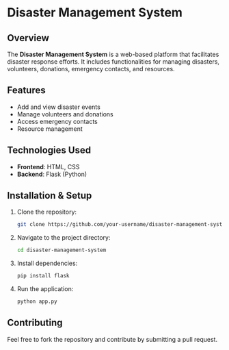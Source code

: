 # Disaster Management System

## Overview
The **Disaster Management System** is a web-based platform that facilitates disaster response efforts. It includes functionalities for managing disasters, volunteers, donations, emergency contacts, and resources.

## Features
- Add and view disaster events
- Manage volunteers and donations
- Access emergency contacts
- Resource management

## Technologies Used
- **Frontend**: HTML, CSS
- **Backend**: Flask (Python)

## Installation & Setup
1. Clone the repository:
   ```sh
   git clone https://github.com/your-username/disaster-management-system.git
   ```
2. Navigate to the project directory:
   ```sh
   cd disaster-management-system
   ```
3. Install dependencies:
   ```sh
   pip install flask
   ```
4. Run the application:
   ```sh
   python app.py
   ```

## Contributing
Feel free to fork the repository and contribute by submitting a pull request.
